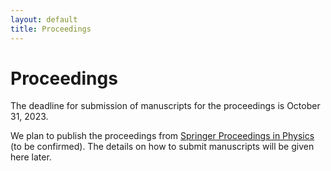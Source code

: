 ```yaml
---
layout: default
title: Proceedings
---
```


# Proceedings

The deadline for submission of manuscripts for the proceedings is October 31, 2023.

We plan to publish the proceedings from [Springer Proceedings in Physics](https://www.springer.com/series/361) (to be confirmed).
The details on how to submit manuscripts will be given here later.
